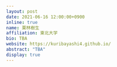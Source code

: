 ```yaml
---
layout: post
date: 2021-06-16 12:00:00+0900
inline: true
name: 栗林樹生
affiliation: 東北大学
bio: TBA
website: https://kuribayashi4.github.io/
abstract: "TBA"
display: true
---
```


